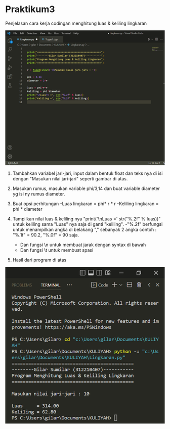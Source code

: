 # Praktikum3

Penjelasan cara kerja codingan menghitung luas & keliling lingkaran


![1](Gambar/gambar1.png)

1. Tambahkan variabel jari-jari, input dalam bentuk float dan teks nya di isi dengan "Masukan nilai jari-jari"
   seperti gambar di atas.
   
2. Masukan rumus, masukan variable phi/3,14 dan buat variable diameter yg isi ny rumus diameter.

3. Buat opsi perhitungan 
   -Luas lingkaran = phi* r * r
   -Keliling lingkaran = phi * diameter
   
4. Tampilkan nilai luas & keliling nya "print('\nLuas =' str("%.2f" % luas))" untuk keliling sama "Luas" nya saja di ganti "keliling".
   -"%.2f" berfungsi untuk menampilkan angka di belakang "," sebanyak 2 angka contoh : "%.1f" = 90.2, "%.0f" = 90 saja.
   - Dan fungsi \n untuk membuat jarak dengan syntax di bawah
   - Dan fungsi \t untuk membuat spasi
   
5. Hasil dari program di atas

![2](Gambar/gambar2.png)
